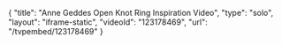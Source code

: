 {
    "title": "Anne Geddes Open Knot Ring Inspiration Video",
    "type": "solo",
    "layout": "iframe-static",
    "videoId": "123178469",
    "url": "\/tvpembed\/123178469"
}